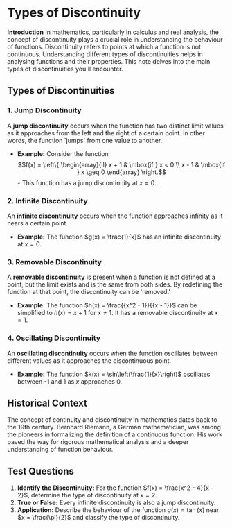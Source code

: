 # Types of Discontinuity

**Introduction**
In mathematics, particularly in calculus and real analysis, the concept of discontinuity plays a crucial role in understanding the behaviour of functions. Discontinuity refers to points at which a function is not continuous. Understanding different types of discontinuities helps in analysing functions and their properties. This note delves into the main types of discontinuities you'll encounter.

## Types of Discontinuities

### 1. Jump Discontinuity
A **jump discontinuity** occurs when the function has two distinct limit values as it approaches from the left and the right of a certain point. In other words, the function 'jumps' from one value to another.

- **Example:** Consider the function $$f(x) = \left\{
   \begin{array}{ll}
   x + 1 & \mbox{if } x < 0 \\
   x - 1 & \mbox{if } x \geq 0
   \end{array}
\right.$$- This function has a jump discontinuity at $x = 0$.

### 2. Infinite Discontinuity
An **infinite discontinuity** occurs when the function approaches infinity as it nears a certain point.

- **Example:** The function $g(x) = \frac{1}{x}$ has an infinite discontinuity at $x = 0$.

### 3. Removable Discontinuity
A **removable discontinuity** is present when a function is not defined at a point, but the limit exists and is the same from both sides. By redefining the function at that point, the discontinuity can be 'removed.'

- **Example:** The function $h(x) = \frac{{x^2 - 1}}{{x - 1}}$ can be simplified to $h(x) = x + 1$ for $x \neq 1$. It has a removable discontinuity at $x = 1$.

### 4. Oscillating Discontinuity
An **oscillating discontinuity** occurs when the function oscillates between different values as it approaches the discontinuous point.

- **Example:** The function $k(x) = \sin\left(\frac{1}{x}\right)$ oscillates between -1 and 1 as $x$ approaches 0.

## Historical Context
The concept of continuity and discontinuity in mathematics dates back to the 19th century. Bernhard Riemann, a German mathematician, was among the pioneers in formalizing the definition of a continuous function. His work paved the way for rigorous mathematical analysis and a deeper understanding of function behaviour.

## Test Questions
1. **Identify the Discontinuity:** For the function $f(x) = \frac{x^2 - 4}{x - 2}$, determine the type of discontinuity at $x = 2$.
2. **True or False:** Every infinite discontinuity is also a jump discontinuity.
3. **Application:** Describe the behaviour of the function $g(x) = \tan(x)$ near $x = \frac{\pi}{2}$ and classify the type of discontinuity.